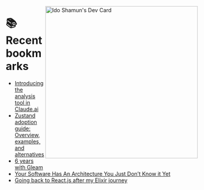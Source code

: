 <a href="https://app.daily.dev/idoshamun"><img src="https://api.daily.dev/devcards/v2/28849d86070e4c099c877ab6837c61f0.png?type=default&r=auy" align="right" width="400" alt="Ido Shamun's Dev Card"/></a>

# 📚 Recent bookmarks
<!-- BOOKMARKS:START -->
- [Introducing the analysis tool in Claude.ai](https://app.daily.dev/posts/gxFmAfNFK?utm_source=rss&utm_medium=bookmarks&utm_campaign=28849d86070e4c099c877ab6837c61f0)
- [Zustand adoption guide: Overview, examples, and alternatives](https://app.daily.dev/posts/VobLXRPxO?utm_source=rss&utm_medium=bookmarks&utm_campaign=28849d86070e4c099c877ab6837c61f0)
- [6 years with Gleam](https://app.daily.dev/posts/jp2U3ZMt3?utm_source=rss&utm_medium=bookmarks&utm_campaign=28849d86070e4c099c877ab6837c61f0)
- [Your Software Has An Architecture You Just Don’t Know it Yet](https://app.daily.dev/posts/aGi1WFY7T?utm_source=rss&utm_medium=bookmarks&utm_campaign=28849d86070e4c099c877ab6837c61f0)
- [Going back to React.js after my Elixir journey](https://app.daily.dev/posts/zIJMvW9dy?utm_source=rss&utm_medium=bookmarks&utm_campaign=28849d86070e4c099c877ab6837c61f0)
<!-- BOOKMARKS:END -->
